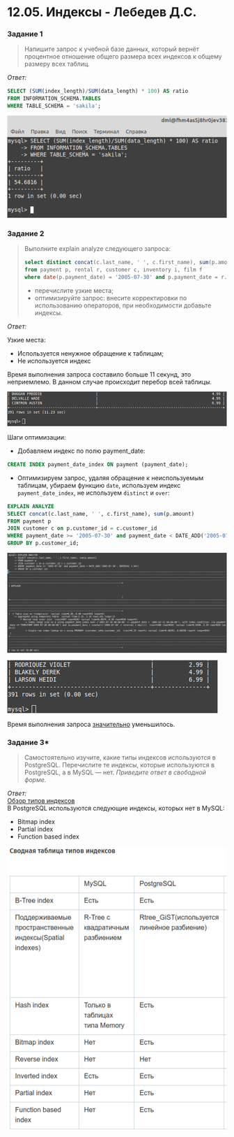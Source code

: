 # 12.05. Индексы - Лебедев Д.С.

### Задание 1
> Напишите запрос к учебной базе данных, который вернёт процентное отношение общего размера всех индексов к общему размеру всех таблиц.

*Ответ:*  
```sql
SELECT (SUM(index_length)/SUM(data_length) * 100) AS ratio
FROM INFORMATION_SCHEMA.TABLES
WHERE TABLE_SCHEMA = 'sakila';
```

![](_attachments/12.05-1-1.png)

### Задание 2
> Выполните explain analyze следующего запроса:  
> ```sql
> select distinct concat(c.last_name, ' ', c.first_name), sum(p.amount) over (partition by c.customer_id, f.title)
> from payment p, rental r, customer c, inventory i, film f
> where date(p.payment_date) = '2005-07-30' and p.payment_date = r.rental_date and r.customer_id = c.customer_id and i.inventory_id = r.inventory_id
> ```
> - перечислите узкие места;
> - оптимизируйте запрос: внесите корректировки по использованию операторов, при необходимости добавьте индексы.

*Ответ:*  

 Узкие места:
 - Используется ненужное обращение к таблицам;
 - Не используется индекс

Время выполнения запроса составило больше 11 секунд, это неприемлемо. В данном случае происходит перебор всей таблицы.

![](_attachments/12.05-2-1.png)  

Шаги оптимизации:
- Добавляем индекс по полю payment_date:
```sql
CREATE INDEX payment_date_index ON payment (payment_date);
```

- Оптимизируем запрос, удаляя обращение к неиспользуемым таблицам, убираем функцию `date`, используем индекс `payment_date_index`, не используем `distinct` и `over`:

```sql
EXPLAIN ANALYZE
SELECT concat(c.last_name, ' ', c.first_name), sum(p.amount)
FROM payment p
JOIN customer c on p.customer_id = c.customer_id
WHERE payment_date >= '2005-07-30' and payment_date < DATE_ADD('2005-07-30', INTERVAL 1 DAY)
GROUP BY p.customer_id;
```

![](_attachments/12.05-2-2.png)

![](_attachments/12.05-2-3.png)

Время выполнения запроса <u>значительно</u> уменьшилось.

### Задание 3*
> Самостоятельно изучите, какие типы индексов используются в PostgreSQL. Перечислите те индексы, которые используются в PostgreSQL, а в MySQL — нет.
> *Приведите ответ в свободной форме.*

*Ответ:*  
[Обзор типов индексов](https://habr.com/ru/articles/102785/)  
В PostgreSQL используются следующие индексы, которых нет в MySQL:
- Bitmap index
- Partial index
- Function based index

![](_attachments/12.05-3-1.png)